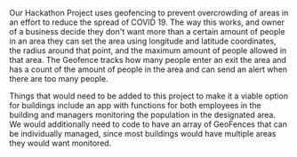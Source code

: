 Our Hackathon Project uses geofencing to prevent overcrowding of areas in an effort to reduce the spread of COVID 19. The way this works, and owner of a business decide they don't want more than a certain amount of people in an area they can set the area using longitude and latitude coordinates, the radius around that point, and the maximum amount of people allowed in that area. The Geofence tracks how many people enter an exit the area and has a count of the amount of people in the area and can send an alert when there are too many people.

Things that would need to be added to this project to make it a viable option for buildings include an app with functions for both employees in the building and managers monitoring the population in the designated area. We would additionally need to code to have an array of GeoFences that can be individually managed, since most buildings would have multiple areas they would want monitored.
